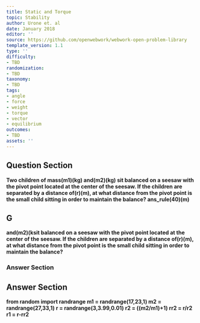 ```yaml
---
title: Static and Torque
topic: Stability
author: Urone et. al
date: January 2018
editor: ''
source: https://github.com/openwebwork/webwork-open-problem-library
template_version: 1.1
type: ''
difficulty:
- TBD
randomization:
- TBD
taxonomy:
- TBD
tags:
- angle
- force
- weight
- torque
- vector
- equilibrium
outcomes:
- TBD
assets: ''
---
```


## Question Section 

<b>
Two children of mass(m1)(kg) and(m2)(kg) sit balanced on a seesaw with the pivot point located at the center of the seesaw. If the children are separated by a distance of(r)(m), at what distance from the pivot point is the small child sitting in order to maintain the balance?
ans_rule(40)(m)

## G
and(m2)(ksit balanced on a seesaw with the pivot point located at the center of the seesaw. If the children are separated by a distance of(r)(m), at what distance from the pivot point is the small child sitting in order to maintain the balance?
### Answer Section


## Answer Section

from random import randrange
m1 = randrange(17,23,1)
m2 = randrange(27,33,1)
r = randrange(3,3.99,0.01)
r2 = ((m2/m1)+1)
rr2 = r/r2
r1 = r-rr2